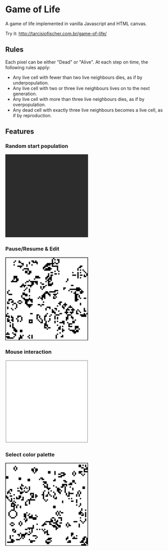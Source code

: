# Game of Life

A game of life implemented in vanilla Javascript and HTML canvas.

Try it: http://tarcisiofischer.com.br/game-of-life/


## Rules

Each pixel can be either "Dead" or "Alive".
At each step on time, the following rules apply:
- Any live cell with fewer than two live neighbours dies, as if by underpopulation.
- Any live cell with two or three live neighbours lives on to the next generation.
- Any live cell with more than three live neighbours dies, as if by overpopulation.
- Any dead cell with exactly three live neighbours becomes a live cell, as if by reproduction.


## Features

### Random start population
![](./examples/example.gif)


### Pause/Resume & Edit
![](./examples/example4.gif)


### Mouse interaction
![](./examples/example2.gif)


### Select color palette
![](./examples/example3.gif)

